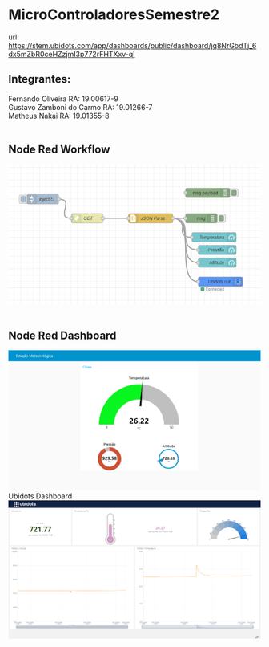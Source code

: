 # MicroControladoresSemestre2 <br />
url: https://stem.ubidots.com/app/dashboards/public/dashboard/jq8NrGbdTj_6dx5mZbR0ceHZzjmI3p772rFHTXxv-qI
## Integrantes:
Fernando Oliveira         RA: 19.00617-9 <br />
Gustavo Zamboni do Carmo  RA: 19.01266-7 <br />
Matheus Nakai             RA: 19.01355-8 <br />
<br />
## Node Red Workflow
<img src= "https://github.com/MatheusNakai/MicroControladoresSemestre2/blob/main/NodeRed.PNG?raw=true"/> <br />
<br />
## Node Red Dashboard
<img src="https://github.com/MatheusNakai/MicroControladoresSemestre2/blob/main/NodeRedDashboard.PNG?raw=true" />
<br />
Ubidots Dashboard
<img src= "https://github.com/MatheusNakai/MicroControladoresSemestre2/blob/main/UbidotsDashboard.PNG?raw=true" />
